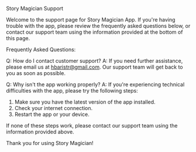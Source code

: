 Story Magician Support


Welcome to the support page for Story Magician App. If you're having trouble with the app, please review the frequently asked questions below, or contact our support team using the information provided at the bottom of this page.

Frequently Asked Questions:

Q: How do I contact customer support?
A: If you need further assistance, please email us at hbaristr@gmail.com. Our support team will get back to you as soon as possible.

Q: Why isn't the app working properly?
A: If you're experiencing technical difficulties with the app, please try the following steps:

  1. Make sure you have the latest version of the app installed.
  2. Check your internet connection.
  3. Restart the app or your device.

If none of these steps work, please contact our support team using the information provided above.

Thank you for using Story Magician!
